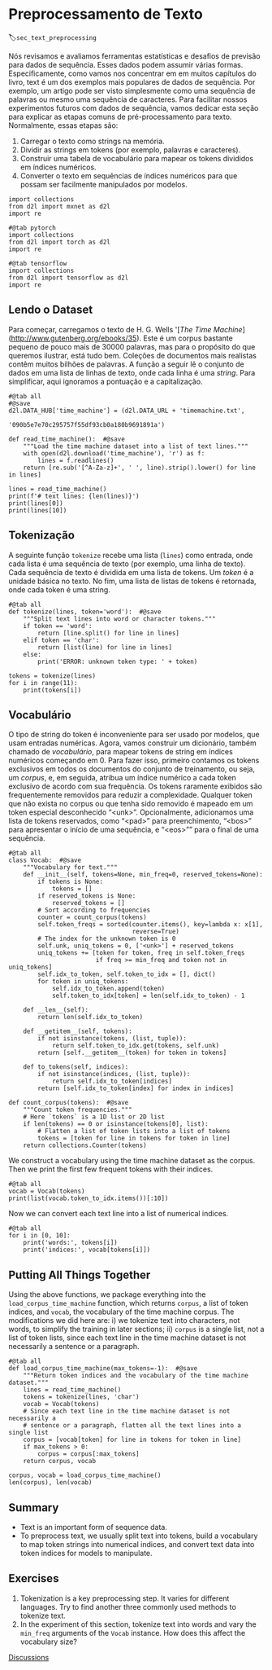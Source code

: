 # Preprocessamento de Texto
:label:`sec_text_preprocessing`


Nós revisamos e avaliamos
ferramentas estatísticas
e desafios de previsão
para dados de sequência.
Esses dados podem assumir várias formas.
Especificamente,
como vamos nos concentrar em
em muitos capítulos do livro,
text é um dos exemplos mais populares de dados de sequência.
Por exemplo,
um artigo pode ser visto simplesmente como uma sequência de palavras ou mesmo uma sequência de caracteres.
Para facilitar nossos experimentos futuros
com dados de sequência,
vamos dedicar esta seção
para explicar as etapas comuns de pré-processamento para texto.
Normalmente, essas etapas são:

1. Carregar o texto como strings na memória.
1. Dividir as strings em tokens (por exemplo, palavras e caracteres).
1. Construir uma tabela de vocabulário para mapear os tokens divididos em índices numéricos.
1. Converter o texto em sequências de índices numéricos para que possam ser facilmente manipulados por modelos.

```{.python .input}
import collections
from d2l import mxnet as d2l
import re
```

```{.python .input}
#@tab pytorch
import collections
from d2l import torch as d2l
import re
```

```{.python .input}
#@tab tensorflow
import collections
from d2l import tensorflow as d2l
import re
```

## Lendo o Dataset

Para começar, carregamos o texto de H. G. Wells '[*The Time Machine*] (http://www.gutenberg.org/ebooks/35).
Este é um corpus bastante pequeno de pouco mais de 30000 palavras, mas para o propósito do que queremos ilustrar, está tudo bem.
Coleções de documentos mais realistas contêm muitos bilhões de palavras.
A função a seguir lê o conjunto de dados em uma lista de linhas de texto, onde cada linha é uma *string*.
Para simplificar, aqui ignoramos a pontuação e a capitalização.

```{.python .input}
#@tab all
#@save
d2l.DATA_HUB['time_machine'] = (d2l.DATA_URL + 'timemachine.txt',
                                '090b5e7e70c295757f55df93cb0a180b9691891a')

def read_time_machine():  #@save
    """Load the time machine dataset into a list of text lines."""
    with open(d2l.download('time_machine'), 'r') as f:
        lines = f.readlines()
    return [re.sub('[^A-Za-z]+', ' ', line).strip().lower() for line in lines]

lines = read_time_machine()
print(f'# text lines: {len(lines)}')
print(lines[0])
print(lines[10])
```

## Tokenização

A seguinte função `tokenize`
recebe uma lista (`lines`) como entrada,
onde cada lista é uma sequência de texto (por exemplo, uma linha de texto).
Cada sequência de texto é dividida em uma lista de tokens.
Um *token* é a unidade básica no texto.
No fim,
uma lista de listas de tokens é retornada,
onde cada token é uma string.

```{.python .input}
#@tab all
def tokenize(lines, token='word'):  #@save
    """Split text lines into word or character tokens."""
    if token == 'word':
        return [line.split() for line in lines]
    elif token == 'char':
        return [list(line) for line in lines]
    else:
        print('ERROR: unknown token type: ' + token)

tokens = tokenize(lines)
for i in range(11):
    print(tokens[i])
```

## Vocabulário

O tipo de string do token é inconveniente para ser usado por modelos, que usam entradas numéricas.
Agora, vamos construir um dicionário, também chamado de *vocabulário*, para mapear tokens de string em índices numéricos começando em 0.
Para fazer isso, primeiro contamos os tokens exclusivos em todos os documentos do conjunto de treinamento,
ou seja, um *corpus*,
e, em seguida, atribua um índice numérico a cada token exclusivo de acordo com sua frequência.
Os tokens raramente exibidos são frequentemente removidos para reduzir a complexidade.
Qualquer token que não exista no corpus ou que tenha sido removido é mapeado em um token especial desconhecido “&lt;unk&gt;”.
Opcionalmente, adicionamos uma lista de tokens reservados, como
“&lt;pad&gt;” para preenchimento,
“&lt;bos&gt;” para apresentar o início de uma sequência, e “&lt;eos&gt;”” para o final de uma sequência.

```{.python .input}
#@tab all
class Vocab:  #@save
    """Vocabulary for text."""
    def __init__(self, tokens=None, min_freq=0, reserved_tokens=None):
        if tokens is None:
            tokens = []
        if reserved_tokens is None:
            reserved_tokens = [] 
        # Sort according to frequencies
        counter = count_corpus(tokens)
        self.token_freqs = sorted(counter.items(), key=lambda x: x[1],
                                  reverse=True)
        # The index for the unknown token is 0
        self.unk, uniq_tokens = 0, ['<unk>'] + reserved_tokens
        uniq_tokens += [token for token, freq in self.token_freqs
                        if freq >= min_freq and token not in uniq_tokens]
        self.idx_to_token, self.token_to_idx = [], dict()
        for token in uniq_tokens:
            self.idx_to_token.append(token)
            self.token_to_idx[token] = len(self.idx_to_token) - 1

    def __len__(self):
        return len(self.idx_to_token)

    def __getitem__(self, tokens):
        if not isinstance(tokens, (list, tuple)):
            return self.token_to_idx.get(tokens, self.unk)
        return [self.__getitem__(token) for token in tokens]

    def to_tokens(self, indices):
        if not isinstance(indices, (list, tuple)):
            return self.idx_to_token[indices]
        return [self.idx_to_token[index] for index in indices]

def count_corpus(tokens):  #@save
    """Count token frequencies."""
    # Here `tokens` is a 1D list or 2D list
    if len(tokens) == 0 or isinstance(tokens[0], list):
        # Flatten a list of token lists into a list of tokens
        tokens = [token for line in tokens for token in line]
    return collections.Counter(tokens)
```

We construct a vocabulary using the time machine dataset as the corpus. 
Then we print the first few frequent tokens with their indices.

```{.python .input}
#@tab all
vocab = Vocab(tokens)
print(list(vocab.token_to_idx.items())[:10])
```

Now we can convert each text line into a list of numerical indices.

```{.python .input}
#@tab all
for i in [0, 10]:
    print('words:', tokens[i])
    print('indices:', vocab[tokens[i]])
```

## Putting All Things Together

Using the above functions, we package everything into the `load_corpus_time_machine` function, which returns `corpus`, a list of token indices, and `vocab`, the vocabulary of the time machine corpus.
The modifications we did here are:
i) we tokenize text into characters, not words, to simplify the training in later sections;
ii) `corpus` is a single list, not a list of token lists, since each text line in the time machine dataset is not necessarily a sentence or a paragraph.

```{.python .input}
#@tab all
def load_corpus_time_machine(max_tokens=-1):  #@save
    """Return token indices and the vocabulary of the time machine dataset."""
    lines = read_time_machine()
    tokens = tokenize(lines, 'char')
    vocab = Vocab(tokens)
    # Since each text line in the time machine dataset is not necessarily a
    # sentence or a paragraph, flatten all the text lines into a single list
    corpus = [vocab[token] for line in tokens for token in line]
    if max_tokens > 0:
        corpus = corpus[:max_tokens]
    return corpus, vocab

corpus, vocab = load_corpus_time_machine()
len(corpus), len(vocab)
```

## Summary

* Text is an important form of sequence data.
* To preprocess text, we usually split text into tokens, build a vocabulary to map token strings into numerical indices, and convert text data into token indices for  models to manipulate.


## Exercises

1. Tokenization is a key preprocessing step. It varies for different languages. Try to find another three commonly used methods to tokenize text.
1. In the experiment of this section, tokenize text into words and vary the `min_freq` arguments of the `Vocab` instance. How does this affect the vocabulary size? 

[Discussions](https://discuss.d2l.ai/t/115)
<!--stackedit_data:
eyJoaXN0b3J5IjpbNTczMTQ3MjM0LC0xMTU3MDE3Mzk0XX0=
-->